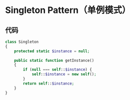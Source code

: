# Singleton Pattern（单例模式）

## 代码

```php
class Singleton
{
    protected static $instance = null;
    
    public static function getInstance()
    {
        if (null === self::$instance) {
            self::$instance = new self();
        }
        return self::$instance;
    }
}
```
